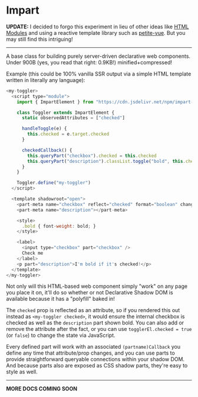 # Impart

**UPDATE:** I decided to forgo this experiment in lieu of other ideas like [HTML Modules](https://github.com/whitefusionhq/esbuild-plugin-html-modules) and using a reactive template library such as [petite-vue](https://github.com/whitefusionhq/petite-element). But you may still find this intriguing!

----

A base class for building purely server-driven declarative web components. Under 900B (yes, you read that right: 0.9KB!) minified+compressed!

Example (this could be 100% vanilla SSR output via a simple HTML template written in literally any language):

```js
<my-toggler>
  <script type="module">
    import { ImpartElement } from "https://cdn.jsdelivr.net/npm/impart-element@0.1.0/dist/index.min.js"

    class Toggler extends ImpartElement {
      static observedAttributes = ["checked"]

      handleToggle(e) {
        this.checked = e.target.checked
      }

      checkedCallback() {
        this.queryPart("checkbox").checked = this.checked
        this.queryPart("description").classList.toggle("bold", this.checked)
      }
    }

    Toggler.define("my-toggler")
  </script>

  <template shadowroot="open">
    <part-meta name="checkbox" reflect="checked" format="boolean" change-listener="handleToggle"></part-meta>
    <part-meta name="description"></part-meta>

    <style>
      .bold { font-weight: bold; }
    </style>

    <label>
      <input type="checkbox" part="checkbox" />
      Check me
    </label>
    <p part="description">I'm bold if it's checked!</p>
  </template>
</my-toggler>
```

Not only will this HTML-based web component simply "work" on any page you place it on, it'll do so whether or not Declarative Shadow DOM is available because it has a "polyfill" baked in!

The `checked` prop is reflected as an attribute, so if you rendered this out instead as `<my-toggler checked>`, it would ensure the internal checkbox is checked as well as the `description` part shown bold. You can also add or remove the attribute after the fact, or you can use `togglerEl.checked = true` (or `false`) to change the state via JavaScript.

Every defined part will work with an associated `(partname)Callback` you define any time that attribute/prop changes, and you can use parts to provide straightforward queryable connections within your shadow DOM. And because parts also are exposed as CSS shadow parts, they're easy to style as well.

----

**MORE DOCS COMING SOON**
